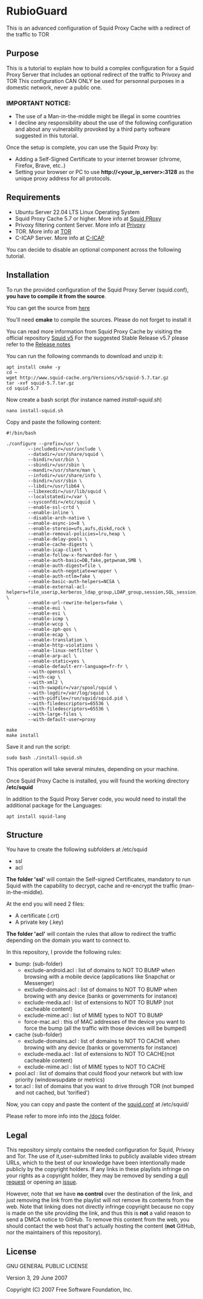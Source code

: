 # RubioGuard
This is an advanced configuration of Squid Proxy Cache with a redirect of the traffic to TOR

## Purpose

This is a tutorial to explain how to build a complex configuration for a Squid Proxy Server that includes an optional redirect of the traffic to Privoxy and TOR
This configuration CAN ONLY be used for personnal purposes in a domestic network, never a public one.

### **IMPORTANT NOTICE:**

- The use of a Man-in-the-middle might be illegal in some countries
- I decline any responsibility about the use of the following configuration and about any vulnerability provoked by a third party software suggested in this tutorial.

Once the setup is complete, you can use the Squid Proxy by:

- Adding a Self-Signed Certificate to your internet browser (chrome, Firefox, Brave, etc..)
- Setting your browser or PC to use **http://<your_ip_server>:3128** as the unique proxy address for all protocols.

## Requirements

- Ubuntu Server 22.04 LTS Linux Operating System
- Squid Proxy Cache 5.7 or higher. More info at [Squid PRoxy](http://www.squid-cache.org/)
- Privoxy filtering content Server. More info at [Privoxy](https://www.privoxy.org/)
- TOR. More info at [TOR](https://packages.ubuntu.com/jammy/tor)
- C-ICAP Server. More info at [C-ICAP](https://c-icap.sourceforge.net/) 


You can decide to disable an optional component across the following tutorial. 


## Installation

To run the provided configuration of the Squid Proxy Server (squid.conf), **you have to compile it from the source**.

You can get the source from [here](http://www.squid-cache.org/Versions/v5/squid-5.7.tar.gz)

You'll need **cmake** to compile the sources. Please do not forget to install it

You can read more information from Squid Proxy Cache by visiting the official repository [Squid v5](http://www.squid-cache.org/Versions/v5/)
For the suggested Stable Release v5.7 please refer to the [Release notes](http://www.squid-cache.org/Versions/v5/squid-5.7-RELEASENOTES.html)

You can run the following commands to download and unzip it:
```
apt install cmake -y
cd ~
wget http://www.squid-cache.org/Versions/v5/squid-5.7.tar.gz
tar -xvf squid-5.7.tar.gz
cd squid-5.7
```

Now create a bash script (for instance named *install-squid.sh*) 

```
nano install-squid.sh
```

Copy and paste the following content:

```
#!/bin/bash
 
./configure --prefix=/usr \
        --includedir=/usr/include \
        --datadir=/usr/share/squid \
        --bindir=/usr/bin \
        --sbindir=/usr/sbin \
        --mandir=/usr/share/man \
        --infodir=/usr/share/info \
        --bindir=/usr/sbin \
        --libdir=/usr/lib64 \
        --libexecdir=/usr/lib/squid \
        --localstatedir=/var \
        --sysconfdir=/etc/squid \
        --enable-ssl-crtd \
        --enable-inline \
        --disable-arch-native \
        --enable-async-io=8 \
        --enable-storeio=ufs,aufs,diskd,rock \
        --enable-removal-policies=lru,heap \
        --enable-delay-pools \
        --enable-cache-digests \
        --enable-icap-client \
        --enable-follow-x-forwarded-for \
        --enable-auth-basic=DB,fake,getpwnam,SMB \
        --enable-auth-digest=file \
        --enable-auth-negotiate=wrapper \
        --enable-auth-ntlm=fake \
        --enable-basic-auth-helpers=NCSA \
        --enable-external-acl-helpers=file_userip,kerberos_ldap_group,LDAP_group,session,SQL_session,time_quota,unix_group,wbinfo_group \
        --enable-url-rewrite-helpers=fake \
        --enable-eui \
        --enable-esi \
        --enable-icmp \
        --enable-wccp \
        --enable-zph-qos \
        --enable-ecap \
        --enable-translation \
        --enable-http-violations \
        --enable-linux-netfilter \
        --enable-arp-acl \
        --enable-static=yes \
        --enable-default-err-language=fr-fr \
        --with-openssl \
        --with-cap \
        --with-xml2 \
        --with-swapdir=/var/spool/squid \
        --with-logdir=/var/log/squid \
        --with-pidfile=/run/squid/squid.pid \
        --with-filedescriptors=65536 \
        --with-filedescriptors=65536 \
        --with-large-files \
        --with-default-user=proxy 

make 
make install  
```

Save it and run the script:

```
sudo bash ./install-squid.sh
```

This operation will take several minutes, depending on your machine.

Once Squid Proxy Cache is installed, you will found the working directory **/etc/squid**

In addition to the Squid Proxy Server code, you would need to install the additional package for the Languages:

```
apt install squid-lang
```

## Structure

You have to create the following subfolders at /etc/squid
- ssl
- acl

**The folder 'ssl'** will contain the Self-signed Certificates, mandatory to run Squid with the capability to decrypt, cache and re-encrypt the traffic (man-in-the-middle).

At the end you will need 2 files:

- A certificate (.crt)
- A private key (.key)

**The folder 'acl'** will contain the rules that allow to redirect the traffic depending on the domain you want to connect to.

In this repository, I provide the following rules:

- bump: (sub-folder)
  - exclude-android.acl : list of domains to NOT TO BUMP when browsing with a mobile device (applications like Snapchat or Messenger)
  - exclude-domains.acl : list of domains to NOT TO BUMP when browing with any device (banks or governments for instance)
  - exclude-media.acl : list of extensions to NOT TO BUMP (not cacheable content)
  - exclude-mime.acl : list of MIME types to NOT TO BUMP
  - force-mac.acl : this of MAC addresses of the device you want to force the bump (all the traffic with those devices will be bumped)
- cache (sub-folder)
  - exclude-domains.acl : list of domains to NOT TO CACHE when browing with any device (banks or governments for instance)
  - exclude-media.acl : list of extensions to NOT TO CACHE(not cacheable content)
  - exclude-mime.acl : list of MIME types to NOT TO CACHE
- pool.acl : list of domains that could flood your network but with low priority (windowsupdate or metrics)
- tor.acl : list of domains that you want to drive through TOR (not bumped and not cached, but 'torified')

Now, you can copy and paste the content of the [squid.conf](https://github.com/RubioApps/RubioGuard/blob/main/squid/squid.conf) at /etc/squid/

Please refer to more info into the [/docs](https://github.com/RubioApps/RubioGuard/tree/main/docs) folder.

## Legal

This repository simply contains the needed configuration for Squid, Privoxy and Tor. 
The use of it,user-submitted links to publicly available video stream URLs, which to the best of our knowledge have been intentionally made publicly by the copyright holders. If any links in these playlists infringe on your rights as a copyright holder, they may be removed by sending a [pull request](https://github.com/RubioApps/RubioGuard/pulls) or opening an [issue](https://github.com//RubioApps/RubioGuard/issues/new?assignees=freearhey&labels=removal+request&template=--removal-request.yml&title=Remove%3A+). 

However, note that we have **no control** over the destination of the link, and just removing the link from the playlist will not remove its contents from the web. Note that linking does not directly infringe copyright because no copy is made on the site providing the link, and thus this is **not** a valid reason to send a DMCA notice to GitHub. To remove this content from the web, you should contact the web host that's actually hosting the content (**not** GitHub, nor the maintainers of this repository).

## License

GNU GENERAL PUBLIC LICENSE

Version 3, 29 June 2007

Copyright (C) 2007 Free Software Foundation, Inc.







